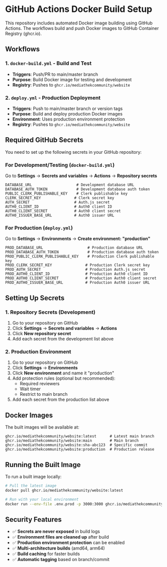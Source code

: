# GitHub Actions Docker Build Setup

This repository includes automated Docker image building using GitHub Actions. The workflows build and push Docker images to GitHub Container Registry (ghcr.io).

## Workflows

### 1. `docker-build.yml` - Build and Test
- **Triggers**: Push/PR to main/master branch
- **Purpose**: Build Docker image for testing and development
- **Registry**: Pushes to `ghcr.io/mediathekcommunity/website`

### 2. `deploy.yml` - Production Deployment  
- **Triggers**: Push to main/master branch or version tags
- **Purpose**: Build and deploy production Docker images
- **Environment**: Uses production environment protection
- **Registry**: Pushes to `ghcr.io/mediathekcommunity/website`

## Required GitHub Secrets

You need to set up the following secrets in your GitHub repository:

### For Development/Testing (`docker-build.yml`)
Go to **Settings** → **Secrets and variables** → **Actions** → **Repository secrets**

```
DATABASE_URL                    # Development database URL
DATABASE_AUTH_TOKEN             # Development database auth token
PUBLIC_CLERK_PUBLISHABLE_KEY    # Clerk publishable key
CLERK_SECRET_KEY               # Clerk secret key  
AUTH_SECRET                    # Auth.js secret
AUTH0_CLIENT_ID                # Auth0 client ID
AUTH0_CLIENT_SECRET            # Auth0 client secret
AUTH0_ISSUER_BASE_URL          # Auth0 issuer URL
```

### For Production (`deploy.yml`)
Go to **Settings** → **Environments** → **Create environment: "production"**

```
PROD_DATABASE_URL                    # Production database URL
PROD_DATABASE_AUTH_TOKEN             # Production database auth token
PROD_PUBLIC_CLERK_PUBLISHABLE_KEY    # Production Clerk publishable key
PROD_CLERK_SECRET_KEY               # Production Clerk secret key
PROD_AUTH_SECRET                    # Production Auth.js secret
PROD_AUTH0_CLIENT_ID                # Production Auth0 client ID
PROD_AUTH0_CLIENT_SECRET            # Production Auth0 client secret
PROD_AUTH0_ISSUER_BASE_URL          # Production Auth0 issuer URL
```

## Setting Up Secrets

### 1. Repository Secrets (Development)
1. Go to your repository on GitHub
2. Click **Settings** → **Secrets and variables** → **Actions**
3. Click **New repository secret**
4. Add each secret from the development list above

### 2. Production Environment
1. Go to your repository on GitHub
2. Click **Settings** → **Environments**
3. Click **New environment** and name it "production"
4. Add protection rules (optional but recommended):
   - Required reviewers
   - Wait timer
   - Restrict to main branch
5. Add each secret from the production list above

## Docker Images

The built images will be available at:
```
ghcr.io/mediathekcommunity/website:latest      # Latest main branch
ghcr.io/mediathekcommunity/website:main        # Main branch
ghcr.io/mediathekcommunity/website:sha-abc123  # Specific commit
ghcr.io/mediathekcommunity/website:production  # Production release
```

## Running the Built Image

To run a built image locally:

```bash
# Pull the latest image
docker pull ghcr.io/mediathekcommunity/website:latest

# Run with your local environment
docker run --env-file .env.prod -p 3000:3000 ghcr.io/mediathekcommunity/website:latest
```

## Security Features

- ✅ **Secrets are never exposed** in build logs
- ✅ **Environment files are cleaned up** after build
- ✅ **Production environment protection** can be enabled
- ✅ **Multi-architecture builds** (amd64, arm64)
- ✅ **Build caching** for faster builds
- ✅ **Automatic tagging** based on branch/commit
